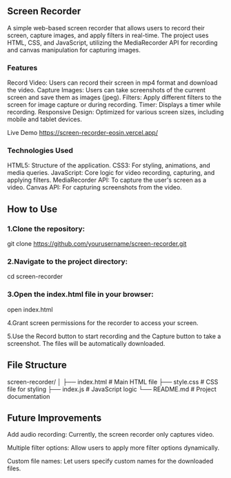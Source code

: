 ## Screen Recorder
A simple web-based screen recorder that allows users to record their screen, capture images, and apply filters in real-time. The project uses HTML, CSS, and JavaScript, utilizing the MediaRecorder API for recording and canvas manipulation for capturing images.

### Features
Record Video: Users can record their screen in mp4 format and download the video.
Capture Images: Users can take screenshots of the current screen and save them as images (jpeg).
Filters: Apply different filters to the screen for image capture or during recording.
Timer: Displays a timer while recording.
Responsive Design: Optimized for various screen sizes, including mobile and tablet devices.

Live Demo
https://screen-recorder-eosin.vercel.app/

### Technologies Used
HTML5: Structure of the application.
CSS3: For styling, animations, and media queries.
JavaScript: Core logic for video recording, capturing, and applying filters.
MediaRecorder API: To capture the user's screen as a video.
Canvas API: For capturing screenshots from the video.

## How to Use
### 1.Clone the repository:
git clone https://github.com/yourusername/screen-recorder.git

### 2.Navigate to the project directory:
cd screen-recorder

### 3.Open the index.html file in your browser:
open index.html

4.Grant screen permissions for the recorder to access your screen.

5.Use the Record button to start recording and the Capture button to take a screenshot. The files will be automatically downloaded.

## File Structure
screen-recorder/
│
├── index.html          # Main HTML file
├── style.css           # CSS file for styling
├── index.js            # JavaScript logic
└── README.md           # Project documentation

## Future Improvements
Add audio recording: Currently, the screen recorder only captures video.

Multiple filter options: Allow users to apply more filter options dynamically.

Custom file names: Let users specify custom names for the downloaded files.

